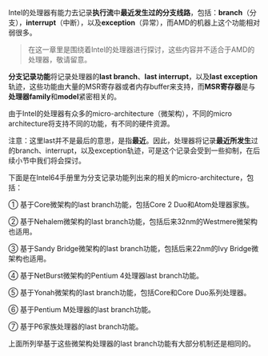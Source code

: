 Intel的处理器有能力去记录**执行流**中**最近发生过的分支线路**，包括：**branch**（分支），**interrupt**（中断），以及**exception**（异常），而AMD的机器上这个功能相对弱很多。

>在这一章里是围绕着Intel的处理器进行探讨，这些内容并不适合于AMD的处理器，敬请留意。

**分支记录功能**将记录处理器的**last branch**、**last interrupt**，以及**last exception**轨迹，这些功能由大量的MSR寄存器或者内存buffer来支持，而**MSR寄存器**是与**处理器family**和**model**紧密相关的。

由于Intel的处理器有众多的micro-architecture（微架构），不同的micro architecture将支持不同的功能，有不同的硬件资源。

注意：这里last并不是最后的意思，是指**最近**。因此，处理器将记录**最近所发生**过的branch、interrupt，以及exception轨迹，可是这个记录会受到一些抑制，在后续小节中我们将会探讨。

下面是在Intel64手册里为分支记录功能列出来的相关的micro-architecture，包括：

① 基于Core微架构的last branch功能，包括Core 2 Duo和Atom处理器家族。

② 基于Nehalem微架构的last branch功能，包括后来32nm的Westmere微架构也适用。

③ 基于Sandy Bridge微架构的last branch功能，包括后来22nm的Ivy Bridge微架构也适用。

④ 基于NetBurst微架构的Pentium 4处理器last branch功能。

⑤ 基于Yonah微架构的last branch功能，包括Core和Core Duo系列处理器。

⑥ 基于Pentium M处理器的last branch功能。

⑦ 基于P6家族处理器的last branch功能。

上面所列举基于这些微架构处理器的last branch功能有大部分机制还是相同的。